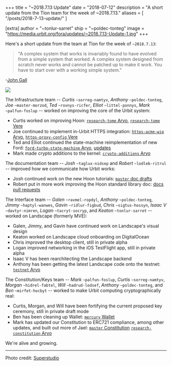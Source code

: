 +++
title = "~2018.7.13 Update"
date = "2018-07-12"
description = "A short update from the Tlon team for the week of ~2018.7.13."
aliases = [ "/posts/2018-7-13-update/" ]

[extra]
author = "~tonlur-sarret"
ship = "~poldec-tonteg"
image = "https://media.urbit.org/fora/updates/~2018.7.13-Update-1.jpg"
+++

Here's a short update from the team at Tlon for the week of `~2018.7.13`:

> "A complex system that works is invariably found to have evolved from a simple
> system that worked. A complex system designed from scratch never works and
> cannot be patched up to make it work. You have to start over with a working
> simple system."

-[John Gall](<https://en.wikipedia.org/wiki/John_Gall_(author)>)

![](https://media.urbit.org/fora/updates/~2018.7.13-Update-1.jpg)

The Infrastructure team -- _Curtis_ `~sorreg-namtyv`, _Anthony_ `~poldec-tonteg`, _Joe_ `~master-morzod`, _Ted_ `~rovnys-ricfer`, _Elliot_ `~littel-ponnys`, _Mark_ `~palfun-foslup` -- worked on improving the core of the Urbit system:

- Curtis worked on improving Hoon: [`research-tome` Arvo](https://github.com/cgyarvin/arvo/tree/research-tome),
  [`research-tome` Vere](https://github.com/cgyarvin/urbit-1/tree/research-tome)
- Joe continued to implement in-Urbit HTTPS integration: [`https-acme-wip`
  Arvo](https://github.com/urbit/arvo/tree/https-acme-wip), [`https-proxy-config`
  Vere](https://github.com/urbit/urbit/tree/https-proxy-config)
- Ted and Elliot continued the state-machine reimplementation of new Ford: [`ford-turbo-state-machine`
  Arvo](https://github.com/urbit/arvo/tree/ford-turbo-state-machine),
  [updates](https://fora.urbit.org/proposals/posts/~2018.3.15..04.24.35..a47f~/)
- Mark made crypto additions to the kernel: [`crypto-additions` Arvo](https://github.com/urbit/arvo/tree/crypto-additions)

The documentation team -- _Josh_ `~taglux-nidsep` and _Robert_ `~lodleb-ritrul` --
improved how we communicate how Urbit works:

- Josh continued work on the new Hoon tutorials: [`master` doc drafts](https://github.com/joshuareagan/doc-drafts)
- Robert put in more work improving the Hoon standard library doc: [docs pull
  requests](https://github.com/urbit/docs/pulls)

The Interface team -- _Galen_ `~ravmel-ropdyl`, _Anthony_ `~poldec-tonteg`, _Jimmy_ `~haptyl-wanwes`, _Gavin_
`~ridlur-figbud`, _Chris_ `~sigtus-hossyn`, _Isaac V_ `~davtyr-nimren`, _Logan_ `~tacryt-socryp`, and _Keaton_
`~tonlur-sarret` -- worked on Landscape (formerly MVE):

- Galen, Jimmy, and Gavin have continued work on Landscape's visual design
- Keaton worked on Landscape cloud onboarding on DigitalOcean
- Chris improved the desktop client, still in private alpha
- Logan improved networking in the iOS TestFlight app, still in private alpha
- Isaac V has been rearchitecting the Landscape backend
- Anthony has been getting the latest Landscape code onto the testnet: [`testnet`
  Arvo](https://github.com/urbit/arvo/tree/testnet)

The Constitution/Keys team -- _Mark_ `~palfun-foslup`, _Curtis_ `~sorreg-namtyv`, _Morgan_ `~hidrel-fabtel`, _Will_ `~hadrud-lodsef`, _Anthony_ `~poldec-tonteg`, and _Ben_ `~mirfet-hocbyt` -- worked to make Urbit computing cryptographically real:

- Curtis, Morgan, and Will have been fortifying the current proposed key ceremony, still in private draft mode
- Ben has been cleaning up Wallet: [`mercury` Wallet](https://github.com/urbit/etherwallet)
- Mark has updated our Constitution to ERC721 compliance, among other updates, and built out more of Jael: [`master`
  Constitution](https://github.com/urbit/constitution) [`research-constitution`
  Arvo](https://github.com/Fang-/arvo/tree/research-constitution)

We're alive and growing.

---

Photo credit: [Superstudio](https://en.wikipedia.org/wiki/Superstudio)

